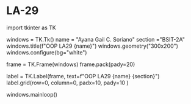 # LA-29

import tkinter as TK

windows = TK.Tk()
name = "Ayana Gail C. Soriano"
section ="BSIT-2A"
windows.title(f"OOP LA29 {name}")
windows.geometry("300x200")
windows.configure(bg="white")

frame = TK.Frame(windows)
frame.pack(pady=20)

label = TK.Label(frame, text=f"OOP LA29 {name} {section}")
label.grid(row=0, column=0, padx=10, pady=10 )

windows.mainloop()
